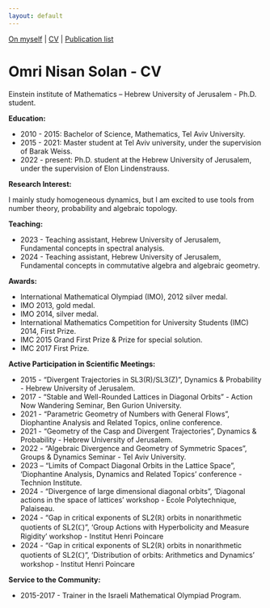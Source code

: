 ```yaml
---
layout: default
---
```


[On myself](./index.html) | [CV](./CV.html) | [Publication list](./publications.html)

# **Omri Nisan Solan \- CV**

Einstein institute of Mathematics – Hebrew University of Jerusalem \- Ph.D. student.

**Education:**

* 2010 \- 2015: Bachelor of Science, Mathematics, Tel Aviv University.  
* 2015 \- 2021: Master student at Tel Aviv university, under the supervision of Barak Weiss.  
* 2022 \- present: Ph.D. student at the Hebrew University of Jerusalem, under the supervision of Elon Lindenstrauss.

**Research Interest:**

I mainly study homogeneous dynamics, but I am excited to use tools from number theory, probability and algebraic topology.

**Teaching:** 

* 2023 \- Teaching assistant, Hebrew University of Jerusalem, Fundamental concepts in spectral analysis.  
* 2024 \- Teaching assistant, Hebrew University of Jerusalem, Fundamental concepts in commutative algebra and algebraic geometry.

**Awards:**

* International Mathematical Olympiad (IMO), 2012 silver medal.  
* IMO 2013, gold medal.  
* IMO 2014, silver medal.  
* International Mathematics Competition for University Students (IMC) 2014, First Prize.  
* IMC 2015 Grand First Prize & Prize for special solution.  
* IMC 2017 First Prize.

**Active Participation in Scientific Meetings:**

* 2015 \- “Divergent Trajectories in SL3(R)/SL3(Z)”, Dynamics & Probability \- Hebrew University of Jerusalem.  
* 2017 \- “Stable and Well-Rounded Lattices in Diagonal Orbits” \- Action Now Wandering Seminar, Ben Gurion University.   
* 2021 \- “Parametric Geometry of Numbers with General Flows”, Diophantine Analysis and Related Topics, online conference.  
* 2021 \- “Geometry of the Casp and Divergent Trajectories”, Dynamics & Probability \- Hebrew University of Jerusalem.  
* 2022 \- “Algebraic Divergence and Geometry of Symmetric Spaces”, Groups & Dynamics Seminar \- Tel Aviv University.  
* 2023 – “Limits of Compact Diagonal Orbits in the Lattice Space”, ‘Diophantine Analysis, Dynamics and Related Topics’ conference \- Technion Institute.  
* 2024 \- “Divergence of large dimensional diagonal orbits”, ‘Diagonal actions in the space of lattices’ workshop \- Ecole Polytechnique, Palaiseau.  
* 2024 \- “Gap in critical exponents of SL2(ℝ) orbits in nonarithmetic quotients of SL2(ℂ)”, ‘Group Actions with Hyperbolicity and Measure Rigidity’ workshop \- Institut Henri Poincare  
* 2024 \- “Gap in critical exponents of SL2(ℝ) orbits in nonarithmetic quotients of SL2(ℂ)”, ‘Distribution of orbits: Arithmetics and Dynamics’ workshop \- Institut Henri Poincare

**Service to the Community:**

* 2015-2017 \- Trainer in the Israeli Mathematical Olympiad Program.

